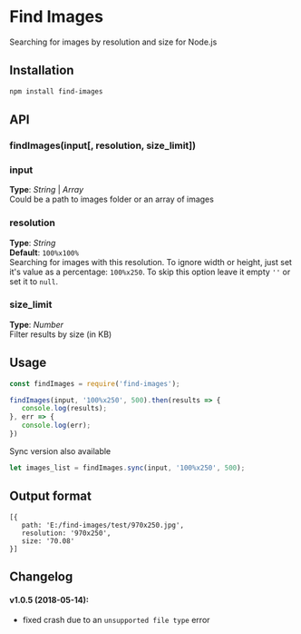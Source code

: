 # Find Images   
Searching for images by resolution and size for Node.js



## Installation
```bash
npm install find-images
```


## API

### findImages(input[, resolution, size_limit])

### input
**Type**: _String_ | _Array_  
Could be a path to images folder or an array of images  


### resolution
**Type**: _String_  
**Default**: `100%x100%`   
Searching for images with this resolution. To ignore width or height, just set it's value as a percentage: `100%x250`. To skip this option leave it empty `''` or set it to `null`.


### size_limit
**Type**: _Number_  
Filter results by size (in KB)  



## Usage
```javascript
const findImages = require('find-images');

findImages(input, '100%x250', 500).then(results => {
   console.log(results);
}, err => {
   console.log(err);
})
```

Sync version also available
```javascript
let images_list = findImages.sync(input, '100%x250', 500);
```


## Output format
```
[{
   path: 'E:/find-images/test/970x250.jpg',
   resolution: '970x250',
   size: '70.08' 
}]
```




## Changelog 
#### v1.0.5 (2018-05-14):
- fixed crash due to an `unsupported file type` error
